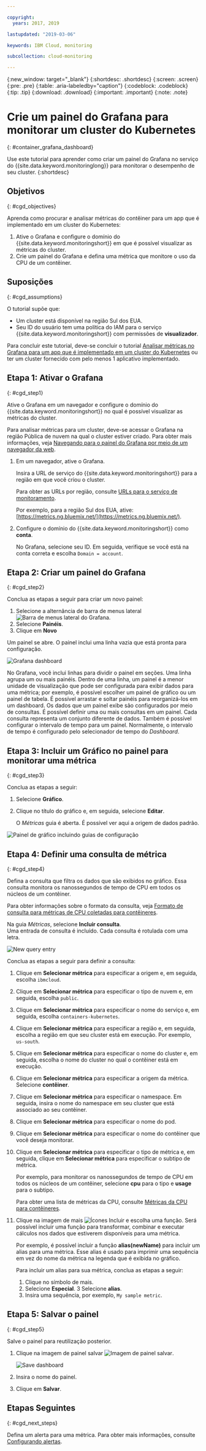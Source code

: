 ```yaml
---

copyright:
  years: 2017, 2019

lastupdated: "2019-03-06"

keywords: IBM Cloud, monitoring

subcollection: cloud-monitoring

---
```


{:new_window: target="_blank"}
{:shortdesc: .shortdesc}
{:screen: .screen}
{:pre: .pre}
{:table: .aria-labeledby="caption"}
{:codeblock: .codeblock}
{:tip: .tip}
{:download: .download}
{:important: .important}
{:note: .note}


# Crie um painel do Grafana para monitorar um cluster do Kubernetes
{: #container_grafana_dashboard}


Use este tutorial para aprender como criar um painel do Grafana no
serviço do {{site.data.keyword.monitoringlong}} para monitorar o desempenho de seu cluster. 
{:shortdesc}


## Objetivos
{: #cgd_objectives}

Aprenda como procurar e analisar métricas do contêiner para um app que é implementado em um cluster
do Kubernetes:

1. Ative o Grafana e configure o domínio do {{site.data.keyword.monitoringshort}} em que é possível visualizar as métricas do cluster.
2. Crie um painel do Grafana e defina uma métrica que monitore o uso da CPU de um contêiner.


## Suposições
{: #cgd_assumptions}

O tutorial supõe que:

* Um cluster está disponível na região Sul dos EUA. 
* Seu ID do usuário tem uma política do IAM para o serviço {{site.data.keyword.monitoringshort}} com permissões de **visualizador**.

Para concluir este tutorial, deve-se concluir o tutorial
[Analisar
métricas no Grafana para um app que é implementado em um cluster do Kubernetes](/docs/services/cloud-monitoring/tutorials/container_service_metrics.html#container_service_metrics) ou ter um cluster
fornecido com pelo menos 1 aplicativo implementado.



## Etapa 1: Ativar o Grafana
{: #cgd_step1}

Ative o Grafana em um navegador e configure o domínio do {{site.data.keyword.monitoringshort}}
no qual é possível visualizar as métricas do cluster.

Para analisar métricas para um cluster, deve-se acessar o Grafana na região Pública de nuvem na qual o cluster estiver criado. Para obter mais informações, veja [Navegando para o painel do Grafana por meio de um navegador da web](/docs/services/cloud-monitoring/grafana/navigating_grafana.html#launch_grafana_from_browser).

1. Em um navegador, ative o Grafana. 

    Insira a URL de serviço do {{site.data.keyword.monitoringshort}} para a região em que você criou o cluster. 
    
    Para obter as URLs por região, consulte
[URLs para o serviço de
monitoramento](/docs/services/cloud-monitoring/monitoring_ov.html#region).

    Por exemplo, para a região Sul dos EUA, ative:
[https://metrics.ng.bluemix.net/](https://metrics.ng.bluemix.net/).

2. Configure o domínio do {{site.data.keyword.monitoringshort}} como **conta**.

    No Grafana, selecione seu ID. Em seguida, verifique se você está na conta correta e escolha
`Domain = account`.


## Etapa 2: Criar um painel do Grafana
{: #cgd_step2}

Conclua as etapas a seguir para criar um novo painel:

1. Selecione a alternância de barra de menus lateral ![Barra de menus lateral do Grafana](images/grafana_settings.gif "Barra de menus lateral do Grafana").
2. Selecione **Painéis**.
3. Clique em **Novo**

Um painel se abre. O painel inclui uma linha vazia que está pronta para configuração.

![Grafana dashboard](images/grafana4_f1.gif "Grafana dashboard")

No Grafana, você inclui linhas para dividir o painel em seções. Uma linha agrupa um ou mais painéis. Dentro de uma linha, um painel é a menor unidade de visualização que pode ser configurada para exibir dados para uma métrica; por exemplo, é possível escolher um painel de gráfico ou um painel de tabela. É possível arrastar e soltar painéis para reorganizá-los em um dashboard. Os dados que um painel exibe são configurados por meio de consultas. É possível definir uma ou mais consultas em um painel. Cada consulta representa um conjunto diferente de dados. Também é possível configurar o intervalo de tempo para um painel. Normalmente, o intervalo de tempo é configurado pelo selecionador de tempo do *Dashboard*.

## Etapa 3: Incluir um Gráfico no painel para monitorar uma métrica
{: #cgd_step3}

Conclua as etapas a seguir:

1. Selecione **Gráfico**.

2. Clique no título do gráfico e, em seguida, selecione **Editar**.

    O *Métricas* guia é aberta. É possível ver aqui a origem de dados padrão.


![Painel de gráfico incluindo guias de configuração](images/grafana4_f2.gif "Painel de gráfico incluindo guias de configuração")


## Etapa 4: Definir uma consulta de métrica
{: #cgd_step4}

Defina a consulta que filtra os dados que são exibidos no gráfico. Essa consulta monitora os
nanossegundos de tempo de CPU em todos os núcleos de um contêiner.

Para obter informações sobre o formato da consulta, veja [Formato de consulta para métricas de CPU coletadas para contêineres](/docs/services/cloud-monitoring/reference/metrics_format_containers.html#cpu_containers).
 
Na guia *Métricas*, selecione **Incluir consulta**. <br>Uma entrada de consulta é incluído. Cada consulta é rotulada com uma letra. 

![New query entry](images/grafana4_query_f1.gif "New query entry") 
	
Conclua as etapas a seguir para definir a consulta:
        
1. Clique em **Selecionar métrica** para especificar a origem e, em seguida,
escolha `ibmcloud`.
    
2. Clique em **Selecionar métrica** para especificar o tipo de nuvem e, em
seguida, escolha `public`.
    
3. Clique em **Selecionar métrica** para especificar o nome do serviço e, em seguida, escolha `containers-kubernetes`.
	
4. Clique em **Selecionar métrica** para especificar a região e, em seguida,
escolha a região em que seu cluster está em execução. Por exemplo, `us-south`.
    
5. Clique em **Selecionar métrica** para especificar o nome do cluster e, em
seguida, escolha o nome do cluster no qual o contêiner está em execução.
		
6. Clique em **Selecionar métrica** para especificar a origem da métrica. Selecione
**contêiner**.
		
7. Clique em **Selecionar métrica** para especificar o namespace. Em seguida,
insira o nome do namespace em seu cluster que está associado ao seu contêiner.
		
8. Clique em **Selecionar métrica** para especificar o nome do pod.
	
9. Clique em **Selecionar métrica** para especificar o nome do contêiner
que você deseja monitorar.
	
10. Clique em **Selecionar métrica** para especificar o tipo de métrica e, em
seguida, clique em **Selecionar métrica** para especificar o subtipo de métrica.
	
    Por exemplo, para monitorar os nanossegundos de tempo de CPU em todos os núcleos de um
contêiner, selecione **cpu** para o tipo e **usage** para o subtipo.
		
	Para obter uma lista de métricas da CPU, consulte
[Métricas da CPU para contêineres](/docs/services/cloud-monitoring/containers/monitoring_containers_ov.html#cpu_metrics_containers).
    
11. Clique na imagem de mais ![Ícones Incluir](images/grafana_plus_image.gif "Imagem de mais") e escolha uma função. Será possível incluir uma função para transformar, combinar e executar cálculos nos dados que estiverem disponíveis para uma métrica.

    Por exemplo, é possível incluir a função **alias(newName)** para incluir um alias para uma métrica. Esse alias é usado para imprimir uma sequência em vez do nome da métrica na legenda que é exibida no gráfico.

    Para incluir um alias para sua métrica, conclua as etapas a seguir:

    1. Clique no símbolo de mais.
    2. Selecione **Especial**.
    3 Selecione **alias**.
    4. Insira uma sequência, por exemplo, `My sample metric`.

## Etapa 5: Salvar o painel
{: #cgd_step5}

Salve o painel para reutilização posterior.

1. Clique na imagem de painel salvar ![Imagem de painel salvar](images/grafana_save_image.gif "Imagem de painel salvar").

    ![Save dashboard](images/grafana_save_dashboard.gif "Save dashboard")

2. Insira o nome do painel.
3. Clique em **Salvar**.



## Etapas Seguintes
{: #cgd_next_steps}

Defina um alerta para uma métrica. Para obter mais informações, consulte [Configurando alertas](/docs/services/cloud-monitoring/config_alerts_ov.html#config_alerts_ov).

